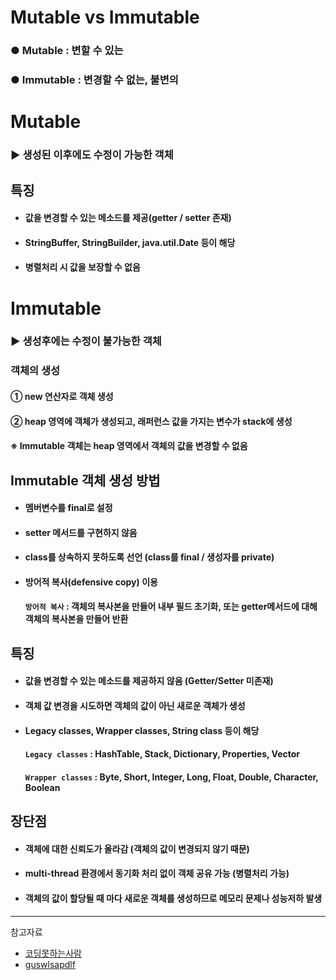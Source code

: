 # Mutable vs Immutable

### ● Mutable : 변할 수 있는
### ● Immutable : 변경할 수 없는, 불변의

# Mutable
### ▶ 생성된 이후에도 수정이 가능한 객체

## 특징
* #### 값을 변경할 수 있는 메소드를 제공(getter / setter 존재)
* #### StringBuffer, StringBuilder, java.util.Date 등이 해당
* #### 병렬처리 시 값을 보장할 수 없음

# Immutable
### ▶ 생성후에는 수정이 불가능한 객체
### 객체의 생성
#### ① new 연산자로 객체 생성
#### ② heap 영역에 객체가 생성되고, 래퍼런스 값을 가지는 변수가 stack에 생성
#### ※ Immutable 객체는 heap 영역에서 객체의 값을 변경할 수 없음

## Immutable 객체 생성 방법
* #### 멤버변수를 final로 설정
* #### setter 메서드를 구현하지 않음
* #### class를 상속하지 못하도록 선언 (class를 final / 생성자를 private)
* #### 방어적 복사(defensive copy) 이용
    #### `방어적 복사` : 객체의 복사본을 만들어 내부 필드 초기화, 또는 getter메서드에 대해 객체의 복사본을 만들어 반환

## 특징
* #### 값을 변경할 수 있는 메소드를 제공하지 않음 (Getter/Setter 미존재)
* #### 객체 값 변경을 시도하면 객체의 값이 아닌 새로운 객체가 생성
* #### Legacy classes, Wrapper classes, String class 등이 해당
    #### `Legacy classes` : HashTable, Stack, Dictionary, Properties, Vector
    #### `Wrapper classes` : Byte, Short, Integer, Long, Float, Double, Character, Boolean

## 장단점
* #### 객체에 대한 신뢰도가 올라감 (객체의 값이 변경되지 않기 때문)
* #### multi-thread 환경에서 동기화 처리 없이 객체 공유 가능 (병렬처리 가능)
* #### 객체의 값이 할당될 때 마다 새로운 객체를 생성하므로 메모리 문제나 성능저하 발생

<hr/>

참고자료
* [코딩못하는사람](https://cantcoding.tistory.com/41)
* [guswlsapdlf](https://velog.io/@guswlsapdlf/Java%EC%9D%98-Mutable%EA%B3%BC-Immutable)